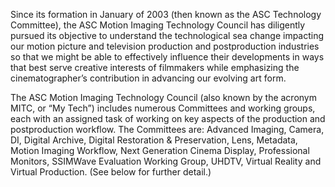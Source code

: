 Since its formation in January of 2003 (then known as the ASC Technology Committee), the ASC Motion Imaging Technology Council has diligently pursued its objective to understand the technological sea change impacting our motion picture and television production and postproduction industries so that we might be able to effectively influence their developments in ways that best serve creative interests of filmmakers while emphasizing the cinematographer’s contribution in advancing our evolving art form.

The ASC Motion Imaging Technology Council (also known by the acronym MITC, or “My Tech”) includes numerous Committees and working groups, each with an assigned task of working on key aspects of the production and postproduction workflow. The Committees are: Advanced Imaging, Camera, DI, Digital Archive, Digital Restoration & Preservation, Lens, Metadata, Motion Imaging Workflow, Next Generation Cinema Display, Professional Monitors, SSIMWave Evaluation Working Group, UHDTV, Virtual Reality and Virtual Production. (See below for further detail.)
